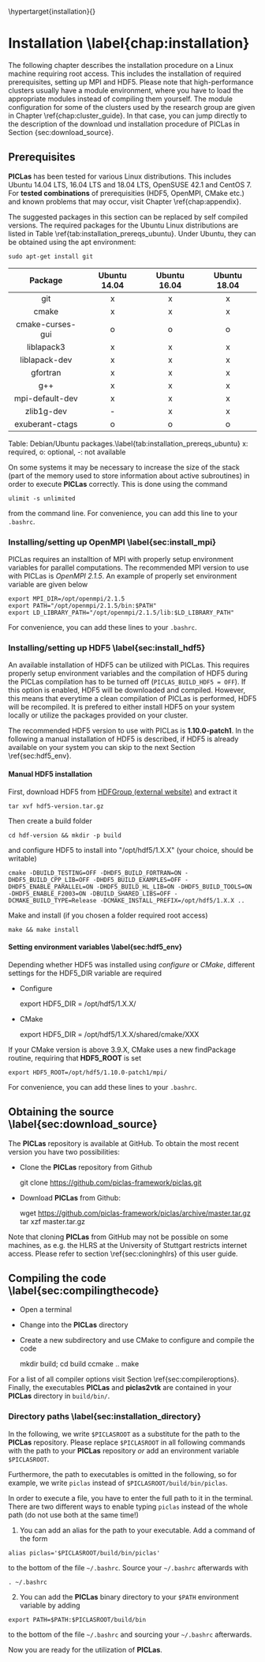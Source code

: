 \hypertarget{installation}{}

# Installation \label{chap:installation}

The following chapter describes the installation procedure on a Linux machine requiring root access. This includes the installation of required prerequisites, setting up MPI and HDF5. Please note that high-performance clusters usually have a module environment, where you have to load the appropriate modules instead of compiling them yourself. The module configuration for some of the clusters used by the research group are given in Chapter \ref{chap:cluster_guide}. In that case, you can jump directly to the description of the download und installation procedure of PICLas in Section {sec:download_source}.

## Prerequisites
**PICLas** has been tested for various Linux distributions. This includes Ubuntu 14.04 LTS, 16.04 LTS and 18.04 LTS, OpenSUSE 42.1 and CentOS 7. For **tested combinations** of prerequisities (HDF5, OpenMPI, CMake etc.) and known problems that may occur, visit Chapter \ref{chap:appendix}.

The suggested packages in this section can be replaced by self compiled versions. The required packages for the Ubuntu Linux distributions are listed in Table \ref{tab:installation_prereqs_ubuntu}. Under Ubuntu, they can be obtained using the apt environment:

    sudo apt-get install git

|     Package      | Ubuntu 14.04 | Ubuntu 16.04 | Ubuntu 18.04 |
| :--------------: | :----------: | :----------: | :----------: |
|       git        |      x       |      x       |      x       |
|      cmake       |      x       |      x       |      x       |
| cmake-curses-gui |      o       |      o       |      o       |
|    liblapack3    |      x       |      x       |      x       |
|  liblapack-dev   |      x       |      x       |      x       |
|     gfortran     |      x       |      x       |      x       |
|       g++        |      x       |      x       |      x       |
| mpi-default-dev  |      x       |      x       |      x       |
|    zlib1g-dev    |      -       |      x       |      x       |
| exuberant-ctags  |      o       |      o       |      o       |

Table: Debian/Ubuntu packages.\label{tab:installation_prereqs_ubuntu}
x: required, o: optional, -: not available

On some systems it may be necessary to increase the size of the stack (part of the memory used to store information about active subroutines) in order to execute **PICLas** correctly. This is done using the command

~~~~~~~
ulimit -s unlimited
~~~~~~~

from the command line. For convenience, you can add this line to your `.bashrc`.

### Installing/setting up OpenMPI \label{sec:install_mpi}

PICLas requires an installtion of MPI with properly setup environment variables for parallel computations. The recommended MPI version to use with PICLas is *OpenMPI 2.1.5*. An example of properly set environment variable are given below

    export MPI_DIR=/opt/openmpi/2.1.5
    export PATH="/opt/openmpi/2.1.5/bin:$PATH"
    export LD_LIBRARY_PATH="/opt/openmpi/2.1.5/lib:$LD_LIBRARY_PATH"

For convenience, you can add these lines to your `.bashrc`.

### Installing/setting up HDF5 \label{sec:install_hdf5}

An available installation of HDF5 can be utilized with PICLas. This requires properly setup environment variables and the compilation of HDF5 during the PICLas compilation has to be turned off (`PICLAS_BUILD_HDF5 = OFF`). If this option is enabled, HDF5 will be downloaded and compiled. However, this means that everytime a clean compilation of PICLas is performed, HDF5 will be recompiled. It is prefered to either install HDF5 on your system locally or utilize the packages provided on your cluster.

The recommended HDF5 version to use with PICLas is **1.10.0-patch1**. In the following a manual installation of HDF5 is described, if HDF5 is already available on your system you can skip to the next Section \ref{sec:hdf5_env}.

#### Manual HDF5 installation

First, download HDF5 from [HDFGroup (external website)](https://portal.hdfgroup.org/display/support/Downloads) and extract it

    tar xvf hdf5-version.tar.gz

Then create a build folder

    cd hdf-version && mkdir -p build

and configure HDF5 to install into "/opt/hdf5/1.X.X" (your choice, should be writable)

    cmake -DBUILD_TESTING=OFF -DHDF5_BUILD_FORTRAN=ON -DHDF5_BUILD_CPP_LIB=OFF -DHDF5_BUILD_EXAMPLES=OFF -DHDF5_ENABLE_PARALLEL=ON -DHDF5_BUILD_HL_LIB=ON -DHDF5_BUILD_TOOLS=ON -DHDF5_ENABLE_F2003=ON -DBUILD_SHARED_LIBS=OFF -DCMAKE_BUILD_TYPE=Release -DCMAKE_INSTALL_PREFIX=/opt/hdf5/1.X.X ..

Make and install (if you chosen a folder required root access)

    make && make install

#### Setting environment variables \label{sec:hdf5_env}

Depending whether HDF5 was installed using *configure* or *CMake*, different settings for the HDF5_DIR variable are required

* Configure

    export HDF5_DIR = /opt/hdf5/1.X.X/

* CMake

    export HDF5_DIR = /opt/hdf5/1.X.X/shared/cmake/XXX

If your CMake version is above 3.9.X, CMake uses a new findPackage routine, requiring that **HDF5_ROOT** is set

    export HDF5_ROOT=/opt/hdf5/1.10.0-patch1/mpi/

For convenience, you can add these lines to your `.bashrc`.

## Obtaining the source \label{sec:download_source}

The **PICLas** repository is available at GitHub. To obtain the most recent version you have two possibilities:

* Clone the **PICLas** repository from Github

    git clone https://github.com/piclas-framework/piclas.git

* Download **PICLas** from Github:

    wget https://github.com/piclas-framework/piclas/archive/master.tar.gz
    tar xzf master.tar.gz

Note that cloning **PICLas** from GitHub may not be possible on some machines, as e.g. the HLRS at the University of Stuttgart restricts internet access. Please refer to section \ref{sec:cloninghlrs} of this user guide.

## Compiling the code \label{sec:compilingthecode}

* Open a terminal
* Change into the **PICLas** directory
* Create a new subdirectory and use CMake to configure and compile the code

    mkdir build; cd build
    ccmake ..
    make

For a list of all compiler options visit Section \ref{sec:compileroptions}. Finally, the executables **PICLas** and **piclas2vtk** are contained in your **PICLas** directory in `build/bin/`. 

### Directory paths \label{sec:installation_directory}

In the following, we write `$PICLASROOT` as a substitute for the path to the **PICLas** repository. Please replace `$PICLASROOT` in all following commands with the path to your **PICLas** repository *or* add an environment variable `$PICLASROOT`. 

Furthermore, the path to executables is omitted in the following, so for example, we write `piclas` instead of `$PICLASROOT/build/bin/piclas`. 

In order to execute a file, you have to enter the full path to it in the terminal. There are two different ways to enable typing `piclas` instead of the whole path (do not use both at the same time!)

1. You can add an alias for the path to your executable. Add a command of the form

~~~~~~~
alias piclas='$PICLASROOT/build/bin/piclas'
~~~~~~~

to the bottom of the file `~/.bashrc`. Source your `~/.bashrc` afterwards with

~~~~~~~
. ~/.bashrc
~~~~~~~

2. You can add the **PICLas** binary directory to your `$PATH` environment variable by adding

~~~~~~~
export PATH=$PATH:$PICLASROOT/build/bin
~~~~~~~

to the bottom of the file `~/.bashrc` and sourcing your `~/.bashrc` afterwards.

Now you are ready for the utilization of **PICLas**.
